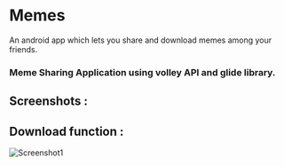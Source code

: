 # Memes
 An android app which lets you share and download memes among your friends.
 ### Meme Sharing Application using volley API and glide library.
## Screenshots : 
## Download function : 
![Screenshot1](memes_screenshot.png)
